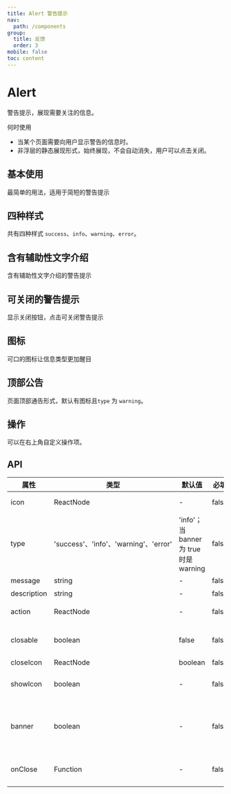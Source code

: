 ```yaml
---
title: Alert 警告提示
nav:
  path: /components
group:
  title: 反馈
  order: 3
mobile: false
toc: content
---
```


# Alert 
警告提示，展现需要关注的信息。

何时使用
- 当某个页面需要向用户显示警告的信息时。
- 非浮层的静态展现形式，始终展现，不会自动消失，用户可以点击关闭。

## 基本使用

最简单的用法，适用于简短的警告提示

<code src="./demos/demo1.tsx"></code>

## 四种样式

共有四种样式 `success`、`info`、`warning`、`error`。

<code src="./demos/demo2.tsx"></code>

## 含有辅助性文字介绍

含有辅助性文字介绍的警告提示

<code src="./demos/demo3.tsx"></code>

## 可关闭的警告提示

显示关闭按钮，点击可关闭警告提示

<code src="./demos/demo4.tsx"></code>

## 图标

可口的图标让信息类型更加醒目

<code src="./demos/demo5.tsx"></code>

## 顶部公告

页面顶部通告形式，默认有图标且`type` 为 `warning`。

<code src="./demos/demo6.tsx"></code>

## 操作

可以在右上角自定义操作项。

<code src="./demos/demo7.tsx"></code>

## API

| 属性 | 类型               | 默认值   | 必填 | 说明 |
| ---- | ------------------| -------- | ---- | ---- |
| icon | ReactNode | - |  false  | 自定义icon
| type | 'success'、'info'、'warning'、'error' | 'info'；当 banner 为 true 时是 warning |  false  | 警告提示类型
| message | string | - |  false  | 消息 
| description | string | -|  false  | 描述 
| action | ReactNode | - |  false  | 自定义操作 
| closable | boolean | false |  false  | 是否展示关闭按钮 
| closeIcon | ReactNode | boolean | false |  false  | 默认不展示关闭按钮，也可以自定义关按钮 
| showIcon | boolean | - |  false  | 是否显示默认icon
| banner | boolean | - |  false  | 是否是 banner 类型的警告提示
| onClose | Function | - |  false  | 关闭警告提示的回调
